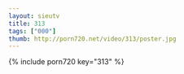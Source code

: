 ```yaml
--- 
layout: sieutv
title: 313
tags: ["000"]
thumb: http://porn720.net/video/313/poster.jpg
---
```

{% include porn720 key="313" %} 
